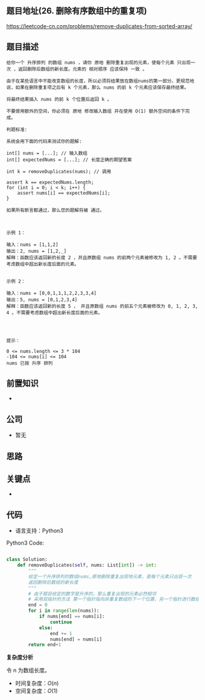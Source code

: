 
## 题目地址(26. 删除有序数组中的重复项)

https://leetcode-cn.com/problems/remove-duplicates-from-sorted-array/

## 题目描述

```
给你一个 升序排列 的数组 nums ，请你 原地 删除重复出现的元素，使每个元素 只出现一次 ，返回删除后数组的新长度。元素的 相对顺序 应该保持 一致 。

由于在某些语言中不能改变数组的长度，所以必须将结果放在数组nums的第一部分。更规范地说，如果在删除重复项之后有 k 个元素，那么 nums 的前 k 个元素应该保存最终结果。

将最终结果插入 nums 的前 k 个位置后返回 k 。

不要使用额外的空间，你必须在 原地 修改输入数组 并在使用 O(1) 额外空间的条件下完成。

判题标准:

系统会用下面的代码来测试你的题解:

int[] nums = [...]; // 输入数组
int[] expectedNums = [...]; // 长度正确的期望答案

int k = removeDuplicates(nums); // 调用

assert k == expectedNums.length;
for (int i = 0; i < k; i++) {
    assert nums[i] == expectedNums[i];
}

如果所有断言都通过，那么您的题解将被 通过。

 

示例 1：

输入：nums = [1,1,2]
输出：2, nums = [1,2,_]
解释：函数应该返回新的长度 2 ，并且原数组 nums 的前两个元素被修改为 1, 2 。不需要考虑数组中超出新长度后面的元素。


示例 2：

输入：nums = [0,0,1,1,1,2,2,3,3,4]
输出：5, nums = [0,1,2,3,4]
解释：函数应该返回新的长度 5 ， 并且原数组 nums 的前五个元素被修改为 0, 1, 2, 3, 4 。不需要考虑数组中超出新长度后面的元素。


 

提示：

0 <= nums.length <= 3 * 104
-104 <= nums[i] <= 104
nums 已按 升序 排列
```

## 前置知识

- 

## 公司

- 暂无

## 思路

## 关键点

-  

## 代码

- 语言支持：Python3

Python3 Code:

```python

class Solution:
    def removeDuplicates(self, nums: List[int]) -> int:
        """
        给定一个升序排列的数组nums,原地删除重复出现地元素，是每个元素只出现一次 
        返回删除后数组的新长度
        """
        # 由于题目给定的数字是升序的，那么重复出现的元素必然相邻
        # 采用双指针的方法 第一个指针指向非重复数组的下一个位置，另一个指针进行数组遍历
        end = 0
        for i in range(len(nums)):
            if nums[end] == nums[i]:
                continue
            else:
                end += 1
                nums[end] = nums[i]
        return end+1

```


**复杂度分析**

令 n 为数组长度。

- 时间复杂度：$O(n)$
- 空间复杂度：$O(1)$
